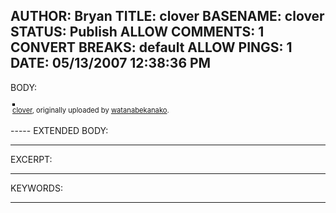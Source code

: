 AUTHOR: Bryan
TITLE: clover
BASENAME: clover
STATUS: Publish
ALLOW COMMENTS: 1
CONVERT BREAKS: __default__
ALLOW PINGS: 1
DATE: 05/13/2007 12:38:36 PM
-----
BODY:
<style type="text/css">
.flickr-photo { border: solid 2px #000000; }
.flickr-yourcomment { }
.flickr-frame { text-align: left; padding: 3px; }
.flickr-caption { font-size: 0.8em; margin-top: 0px; }
</style>

<div class="flickr-frame">
	<a href="http://www.flickr.com/photos/wtkn/495927405/" title="photo sharing"><img src="http://farm1.static.flickr.com/228/495927405_119c3107d0.jpg" class="flickr-photo" alt="" /></a>
<br />
	<span class="flickr-caption"><a href="http://www.flickr.com/photos/wtkn/495927405/">clover</a>, originally uploaded by <a href="http://www.flickr.com/people/wtkn/">watanabekanako</a>.</span>
</div>
				
<p class="flickr-yourcomment">
	
</p>
-----
EXTENDED BODY:

-----
EXCERPT:

-----
KEYWORDS:

-----


